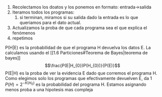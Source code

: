 1. Recolectamos los doatos y los ponemos en formato: entrada->salida
2. Iteramos todos los programas:
	1. si terminan, miramos si su salida dado la entrada es lo que queriamos para el dato actual. 
3. Actualizamos la proba de que cada programa sea el que explica el fenómenos
4. repetimos 

P(H|E) es la probabilidad de que el programa H devuelva los datos E.
La calculamos usando el [[1.6 Particiones#Teorema de Bayes|teorema de bayes]]
$$\frac{P(E|H_{0})P(H_{0})}{P(E)}$$
P(E|H) es la proba de ver la evidencia E dado que corremos el programa H. Como elegimos solo los programas que efectivamente devuelven E, da 1
$P(H)=2^{-K(H_{0})}$ es la probabilidad del programa H. Estamos asignando menos proba a una hipotesis mas compleja
